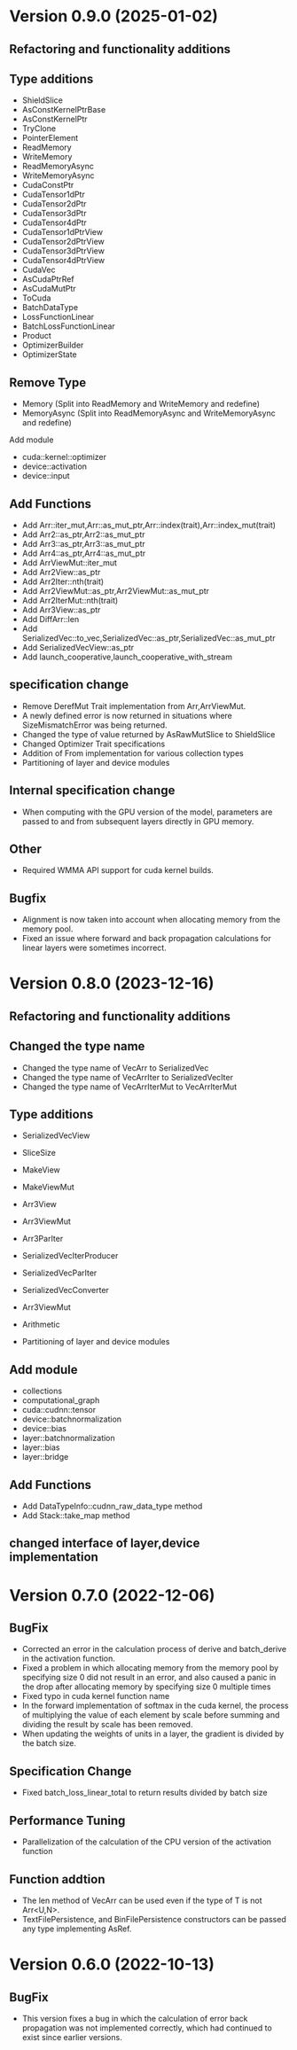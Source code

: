 Version 0.9.0 (2025-01-02)
===========================

Refactoring and functionality additions
--------

Type additions
- 
- ShieldSlice
- AsConstKernelPtrBase
- AsConstKernelPtr
- TryClone
- PointerElement
- ReadMemory
- WriteMemory
- ReadMemoryAsync
- WriteMemoryAsync
- CudaConstPtr
- CudaTensor1dPtr
- CudaTensor2dPtr
- CudaTensor3dPtr
- CudaTensor4dPtr
- CudaTensor1dPtrView
- CudaTensor2dPtrView
- CudaTensor3dPtrView
- CudaTensor4dPtrView
- CudaVec
- AsCudaPtrRef
- AsCudaMutPtr
- ToCuda
- BatchDataType
- LossFunctionLinear
- BatchLossFunctionLinear
- Product
- OptimizerBuilder
- OptimizerState


Remove Type
-
- Memory (Split into ReadMemory and WriteMemory and redefine)
- MemoryAsync (Split into ReadMemoryAsync and WriteMemoryAsync and redefine)

Add module
- cuda::kernel::optimizer
- device::activation
- device::input

Add Functions
-
- Add Arr::iter_mut,Arr::as_mut_ptr,Arr::index(trait),Arr::index_mut(trait)
- Add Arr2::as_ptr,Arr2::as_mut_ptr
- Add Arr3::as_ptr,Arr3::as_mut_ptr
- Add Arr4::as_ptr,Arr4::as_mut_ptr
- Add ArrViewMut::iter_mut
- Add Arr2View::as_ptr
- Add Arr2Iter::nth(trait)
- Add Arr2ViewMut::as_ptr,Arr2ViewMut::as_mut_ptr
- Add Arr2IterMut::nth(trait)
- Add Arr3View::as_ptr
- Add DiffArr::len
- Add SerializedVec::to_vec,SerializedVec::as_ptr,SerializedVec::as_mut_ptr
- Add SerializedVecView::as_ptr
- Add launch_cooperative,launch_cooperative_with_stream

specification change
-
- Remove DerefMut Trait implementation from Arr,ArrViewMut.
- A newly defined error is now returned in situations where
  SizeMismatchError was being returned.
- Changed the type of value returned by AsRawMutSlice to ShieldSlice
- Changed Optimizer Trait specifications
- Addition of From implementation for various collection types
- Partitioning of layer and device modules

Internal specification change
-
- When computing with the GPU version of the model,
  parameters are passed to and from subsequent layers directly in GPU memory.

Other
-
- Required WMMA API support for cuda kernel builds.

Bugfix
-
- Alignment is now taken into account when allocating memory from the memory pool.
- Fixed an issue where forward and back propagation calculations for linear layers were sometimes incorrect.

Version 0.8.0 (2023-12-16)
===========================

Refactoring and functionality additions
--------

Changed the type name
-
- Changed the type name of VecArr to SerializedVec
- Changed the type name of VecArrIter to SerializedVecIter
- Changed the type name of VecArrIterMut to VecArrIterMut

Type additions
- 
- SerializedVecView
- SliceSize
- MakeView
- MakeViewMut
- Arr3View
- Arr3ViewMut
- Arr3ParIter
- SerializedVecIterProducer
- SerializedVecParIter
- SerializedVecConverter
- Arr3ViewMut
- Arithmetic

- Partitioning of layer and device modules

Add module
- 
- collections
- computational_graph
- cuda::cudnn::tensor
- device::batchnormalization
- device::bias
- layer::batchnormalization
- layer::bias
- layer::bridge

Add Functions
-
- Add DataTypeInfo::cudnn_raw_data_type method
- Add Stack::take_map method

changed interface of layer,device implementation
-

Version 0.7.0 (2022-12-06)
===========================

BugFix
--------
- Corrected an error in the calculation process of derive and batch_derive in the activation function.
- Fixed a problem in which allocating memory from the memory pool by specifying size 0 did not result in an error, and also caused a panic in the drop after allocating memory by specifying size 0 multiple times
- Fixed typo in cuda kernel function name
- In the forward implementation of softmax in the cuda kernel, the process of multiplying the value of each element by scale before summing and dividing the result by scale has been removed.
- When updating the weights of units in a layer, the gradient is divided by the batch size.


Specification Change
--------
- Fixed batch_loss_linear_total to return results divided by batch size

Performance Tuning
--------
- Parallelization of the calculation of the CPU version of the activation function

Function addtion
--------
- The len method of VecArr can be used even if the type of T is not Arr<U,N>.
- TextFilePersistence, and BinFilePersistence constructors can be passed any type implementing AsRef<Path>.

Version 0.6.0 (2022-10-13)
===========================

BugFix
--------
- This version fixes a bug in which the calculation of error back propagation was not implemented correctly, which had continued to exist since earlier versions.
